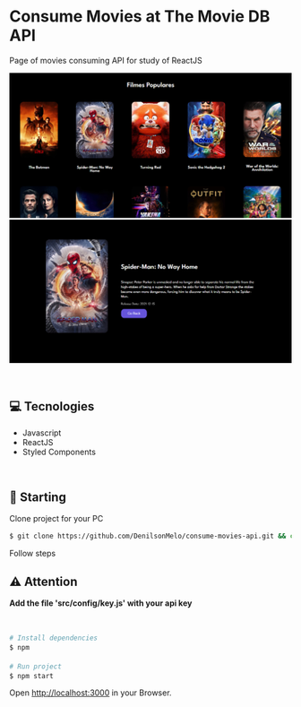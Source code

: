 # Consume Movies at The Movie DB API

Page of movies consuming API for study of ReactJS 

<p align="center">
    <img width="540px" src="public/banner.png">
    <img width="540px" src="public/details.png">
</p

---
<br/>

## 💻 Tecnologies
- Javascript
- ReactJS
- Styled Components

<br/>

## 🚀 Starting

Clone project for your PC

```bash
$ git clone https://github.com/DenilsonMelo/consume-movies-api.git && cd consume-movies-api
```
Follow steps

## ⚠ Attention
<strong>Add the file 'src/config/key.js' with your api key</strong>

<br/>

```bash
# Install dependencies
$ npm

# Run project
$ npm start
```

Open [http://localhost:3000](http://localhost:3000) in your Browser.

